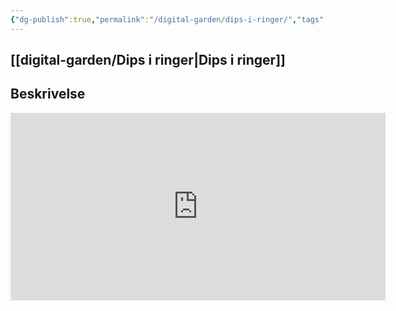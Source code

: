 ```yaml
---
{"dg-publish":true,"permalink":"/digital-garden/dips-i-ringer/","tags":["private","digital-garden"]}
---
```


## [[digital-garden/Dips i ringer\|Dips i ringer]]

## Beskrivelse 
	
<iframe width="600" height="300" src="https://www.youtube.com/embed/rLFLal3vQww?t=11" title="Ring Dip" frameborder="0" allow="accelerometer; autoplay; clipboard-write; encrypted-media; gyroscope; picture-in-picture; web-share" allowfullscreen></iframe>

 